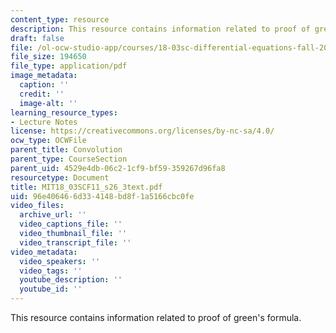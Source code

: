 ```yaml
---
content_type: resource
description: This resource contains information related to proof of green's formula.
draft: false
file: /ol-ocw-studio-app/courses/18-03sc-differential-equations-fall-2011/96e406466d334148bd8f1a5166cbc0fe_MIT18_03SCF11_s26_3text.pdf
file_size: 194650
file_type: application/pdf
image_metadata:
  caption: ''
  credit: ''
  image-alt: ''
learning_resource_types:
- Lecture Notes
license: https://creativecommons.org/licenses/by-nc-sa/4.0/
ocw_type: OCWFile
parent_title: Convolution
parent_type: CourseSection
parent_uid: 4529e4db-06c2-1cf9-bf59-359267d96fa8
resourcetype: Document
title: MIT18_03SCF11_s26_3text.pdf
uid: 96e40646-6d33-4148-bd8f-1a5166cbc0fe
video_files:
  archive_url: ''
  video_captions_file: ''
  video_thumbnail_file: ''
  video_transcript_file: ''
video_metadata:
  video_speakers: ''
  video_tags: ''
  youtube_description: ''
  youtube_id: ''
---
```

This resource contains information related to proof of green's formula.